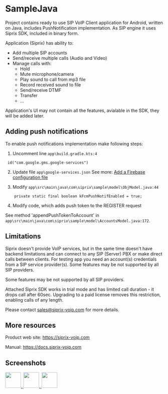 # SampleJava

Project contains ready to use SIP VoIP Client application for Android, written on Java, includes PushNotification implementation.
As SIP engine it uses Siprix SDK, included in binary form.

Application (Siprix) has ability to:

- Add multiple SIP accounts
- Send/receive multiple calls (Audio and Video)
- Manage calls with:
   - Hold
   - Mute microphone/camera
   - Play sound to call from mp3 file
   - Record received sound to file
   - Send/receive DTMF
   - Transfer
   - ...

Application's UI may not contain all the features, avialable in the SDK, they will be added later.

## Adding push notifications
To enable push notifications implementation make following steps:
1. Uncomment line `app\build.gradle.kts:4`

```
 id("com.google.gms.google-services")
```

2. Update file `app\google-services.json`
See more: [Add a Firebase configuration file](https://firebase.google.com/docs/android/setup#add-config-file)

3. Modify `app\src\main\java\com\siprix\sample\model\ObjModel.java:44`

```
    private static final boolean kFcmPushNotifEnabled = true;
```

4. Modify code, which adds push token to the REGISTER request

See method 'appendPushTokenToAccount' in `app\src\main\java\com\siprix\sample\model\AccountsModel.java:172`.

## Limitations

Siprix doesn't provide VoIP services, but in the same time doesn't have backend limitations and can connect to any SIP (Server) PBX or make direct calls between clients.
For testing app you need an account(s) credentials from a SIP service provider(s).
Some features may be not supported by all SIP providers.

Some features may be not supported by all SIP providers.

Attached Siprix SDK works in trial mode and has limited call duration - it drops call after 60sec.
Upgrading to a paid license removes this restriction, enabling calls of any length.

Please contact [sales@siprix-voip.com](mailto:sales@siprix-voip.com) for more details.

## More resources

Product web site: https://siprix-voip.com

Manual: https://docs.siprix-voip.com


## Screenshots

<a href="https://docs.siprix-voip.com/screenshots/SampleJava_Accounts.png"  title="Accounts screenshot">
<img src="https://docs.siprix-voip.com/screenshots/SampleJava_Accounts_Mini.png" width="50"></a>,<a href="https://docs.siprix-voip.com/screenshots/SampleJava_Calls.png"  title="Calls screenshot">
<img src="https://docs.siprix-voip.com/screenshots/SampleJava_Calls_Mini.png" width="50"></a>,<a href="https://docs.siprix-voip.com/screenshots/SampleJava_Logs.PNG"  title="Logs screenshot">
<img src="https://docs.siprix-voip.com/screenshots/SampleJava_Logs_Mini.png" width="50"></a>
